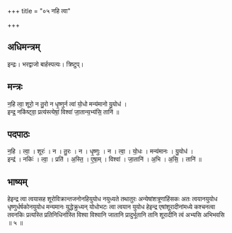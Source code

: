 +++
title = "०५ नहि त्वा"

+++
## अधिमन्त्रम्
इन्द्रः। भरद्वाजो बार्हस्पत्यः। त्रिष्टुप्।

## मन्त्रः
न॒हि त्वा॒ शूरो॒ न तु॒रो न धृ॒ष्णुर्न त्वा॑ यो॒धो मन्य॑मानो यु॒योध॑ ।  
इन्द्र॒ नकि॑ष्ट्वा॒ प्रत्य॑स्त्येषां॒ विश्वा॑ जा॒तान्य॒भ्य॑सि॒ तानि॑ ॥

## पदपाठः
न॒हि । त्वा॒ । शूरः॑ । न । तु॒रः । न । धृ॒ष्णुः । न । त्वा॒ । यो॒धः । मन्य॑मानः । यु॒योध॑ ।  
इन्द्र॑ । नकिः॑ । त्वा॒ । प्रति॑ । अ॒स्ति॒ । ए॒षा॒म् । विश्वा॑ । जा॒तानि॑ । अ॒भि । अ॒सि॒ । तानि॑ ॥

## भाष्यम्
हेइन्द्र त्वा त्वयासह शूरोविक्रान्तजनोनहियुयोध नयुध्यते तथातुरः अन्येषांशत्रूणांहिंसकः अतः त्वयानयुयोध धृष्णुर्धर्षकोनयुयोध मन्यमानः युद्धेक्रुध्यन् योधोभटः त्वा त्वयान युयोध हेइन्द्र एषांशूरादीनांमध्ये कश्चनत्वा तवनकिः प्रत्यस्ति प्रतिनिधिर्नास्ति विश्वा विश्वानि जातानि प्रादुर्भूतानि तानि शूरादीनि त्वं अभ्यसि अभिभवसि ॥ ५ ॥